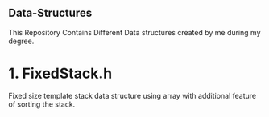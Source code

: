 ## Data-Structures
This Repository Contains Different Data structures created by me during my degree.



# 1. FixedStack.h
Fixed size template stack data structure using array with additional feature of sorting the stack.
